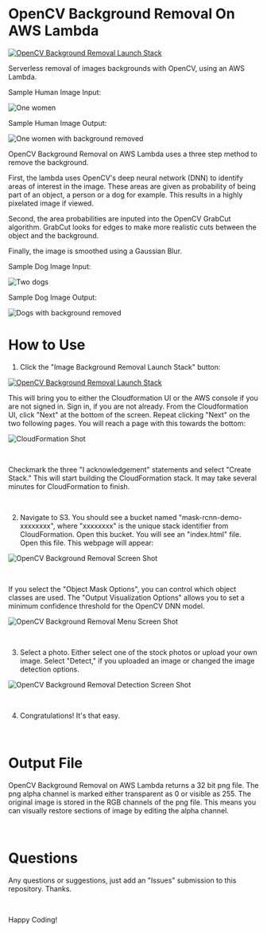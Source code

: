 # OpenCV Background Removal On AWS Lambda


[![OpenCV Background Removal Launch Stack](readme-images/ImageBackgroundRemovalLaunchStack.png)](https://console.aws.amazon.com/cloudformation/home?region=us-east-1#/stacks/new?stackName=OpenCVBackgroundRemovalStack&templateURL=https://mask-rcnn-source.s3.amazonaws.com/template.yaml)

Serverless removal of images backgrounds with OpenCV, using an AWS Lambda.

Sample Human Image Input:

![One women](/readme-images/FaceInput.jpg?raw=true)

Sample Human Image Output:

![One women with background removed](/readme-images/FaceOutput.png?raw=true)

OpenCV Background Removal on AWS Lambda uses a three step method to remove the background. 

First, the lambda uses OpenCV's deep neural network (DNN) to identify areas of interest in the image. These areas are given as probability of being part of an object, a person or a dog for example. This results in a highly pixelated image if viewed.

Second, the area probabilities are inputed into the OpenCV GrabCut algorithm. GrabCut looks for edges to make more realistic cuts between the object and the background.

Finally, the image is smoothed using a Gaussian Blur.

Sample Dog Image Input:

![Two dogs](/readme-images/DogInput.jpg?raw=true)

Sample Dog Image Output:

![Dogs with background removed](/readme-images/DogOutput.png?raw=true)

# How to Use

1. Click the "Image Background Removal Launch Stack" button:

[![OpenCV Background Removal Launch Stack](readme-images/ImageBackgroundRemovalLaunchStack.png)](https://console.aws.amazon.com/cloudformation/home?region=us-east-1#/stacks/new?stackName=OpenCVBackgroundRemovalStack&templateURL=https://mask-rcnn-source.s3.amazonaws.com/template.yaml)


This will bring you to either the Cloudformation UI or the AWS console if you are not signed in. Sign in, if you are not already. From the Cloudformation UI, click "Next" at the bottom of the screen. Repeat clicking "Next" on the two following pages. You will reach a page with this towards the bottom:

![CloudFormation Shot](/readme-images/CloudFormationShot.png?raw=true)

&nbsp;

Checkmark the three "I acknowledgement" statements and select "Create Stack." This will start building the CloudFormation stack. It may take several minutes for CloudFormation to finish.

&nbsp;

2) Navigate to S3. You should see a bucket named "mask-rcnn-demo-xxxxxxxx", where "xxxxxxxx" is the unique stack identifier from CloudFormation. Open this bucket. You will see an "index.html" file. Open this file. This webpage will appear:

![OpenCV Background Removal Screen Shot](readme-images/BackgroundRemovalShot.png?raw=true)

&nbsp;

If you select the "Object Mask Options", you can control which object classes are used. The "Output Visualization Options" allows you to set a minimum confidence threshold for the OpenCV DNN model. 

![OpenCV Background Removal Menu Screen Shot](readme-images/BackgroundRemovalMenuShot.png?raw=true)

&nbsp;

3) Select a photo. Either select one of the stock photos or upload your own image. Select "Detect," if you uploaded an image or changed the image detection options.

![OpenCV Background Removal Detection Screen Shot](readme-images/BackgroundRemovalWorkingShot.png?raw=true)

&nbsp;

4) Congratulations! It's that easy.

&nbsp;

# Output File

OpenCV Background Removal on AWS Lambda returns a 32 bit png file. The png alpha channel is marked either transparent as 0 or visible as 255. The original image is stored in the RGB channels of the png file. This means you can visually restore sections of image by editing the alpha channel.

&nbsp;

# Questions

Any questions or suggestions, just add an "Issues" submission to this repository. Thanks.

&nbsp;

Happy Coding!

